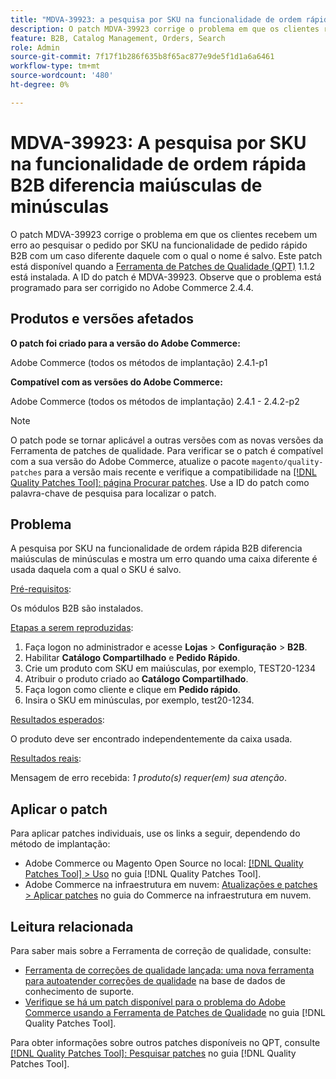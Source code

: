 ```yaml
---
title: "MDVA-39923: a pesquisa por SKU na funcionalidade de ordem rápida B2B diferencia maiúsculas de minúsculas"
description: O patch MDVA-39923 corrige o problema em que os clientes recebem um erro ao pesquisar o pedido por SKU na funcionalidade de pedido rápido B2B com um caso diferente daquele com o qual o nome é salvo. Este patch está disponível quando a [Ferramenta de correções de qualidade (QPT)](https://experienceleague.adobe.com/en/docs/commerce-knowledge-base/kb/announcements/commerce-announcements/magento-quality-patches-released-new-tool-to-self-serve-quality-patches) 1.1.2 está instalada. A ID do patch é MDVA-39923. Observe que o problema está programado para ser corrigido no Adobe Commerce 2.4.4.
feature: B2B, Catalog Management, Orders, Search
role: Admin
source-git-commit: 7f17f1b286f635b8f65ac877e9de5f1d1a6a6461
workflow-type: tm+mt
source-wordcount: '480'
ht-degree: 0%

---
```


# MDVA-39923: A pesquisa por SKU na funcionalidade de ordem rápida B2B diferencia maiúsculas de minúsculas

O patch MDVA-39923 corrige o problema em que os clientes recebem um erro ao pesquisar o pedido por SKU na funcionalidade de pedido rápido B2B com um caso diferente daquele com o qual o nome é salvo. Este patch está disponível quando a [Ferramenta de Patches de Qualidade (QPT)](https://experienceleague.adobe.com/en/docs/commerce-knowledge-base/kb/announcements/commerce-announcements/magento-quality-patches-released-new-tool-to-self-serve-quality-patches) 1.1.2 está instalada. A ID do patch é MDVA-39923. Observe que o problema está programado para ser corrigido no Adobe Commerce 2.4.4.

## Produtos e versões afetados

**O patch foi criado para a versão do Adobe Commerce:**

Adobe Commerce (todos os métodos de implantação) 2.4.1-p1

**Compatível com as versões do Adobe Commerce:**

Adobe Commerce (todos os métodos de implantação) 2.4.1 - 2.4.2-p2

>[!NOTE]
>
>O patch pode se tornar aplicável a outras versões com as novas versões da Ferramenta de patches de qualidade. Para verificar se o patch é compatível com a sua versão do Adobe Commerce, atualize o pacote `magento/quality-patches` para a versão mais recente e verifique a compatibilidade na [[!DNL Quality Patches Tool]: página Procurar patches](https://experienceleague.adobe.com/en/docs/commerce-knowledge-base/kb/announcements/commerce-announcements/magento-quality-patches-released-new-tool-to-self-serve-quality-patches). Use a ID do patch como palavra-chave de pesquisa para localizar o patch.

## Problema

A pesquisa por SKU na funcionalidade de ordem rápida B2B diferencia maiúsculas de minúsculas e mostra um erro quando uma caixa diferente é usada daquela com a qual o SKU é salvo.

<u>Pré-requisitos</u>:

Os módulos B2B são instalados.

<u>Etapas a serem reproduzidas</u>:

1. Faça logon no administrador e acesse **Lojas** > **Configuração** > **B2B**.
1. Habilitar **Catálogo Compartilhado** e **Pedido Rápido**.
1. Crie um produto com SKU em maiúsculas, por exemplo, TEST20-1234
1. Atribuir o produto criado ao **Catálogo Compartilhado**.
1. Faça logon como cliente e clique em **Pedido rápido**.
1. Insira o SKU em minúsculas, por exemplo, test20-1234.

<u>Resultados esperados</u>:

O produto deve ser encontrado independentemente da caixa usada.

<u>Resultados reais</u>:

Mensagem de erro recebida: *1 produto(s) requer(em) sua atenção*.

## Aplicar o patch

Para aplicar patches individuais, use os links a seguir, dependendo do método de implantação:

* Adobe Commerce ou Magento Open Source no local: [[!DNL Quality Patches Tool] > Uso](/help/tools/quality-patches-tool/usage.md) no guia [!DNL Quality Patches Tool].
* Adobe Commerce na infraestrutura em nuvem: [Atualizações e patches > Aplicar patches](https://experienceleague.adobe.com/docs/commerce-cloud-service/user-guide/develop/upgrade/apply-patches.html) no guia do Commerce na infraestrutura em nuvem.

## Leitura relacionada

Para saber mais sobre a Ferramenta de correção de qualidade, consulte:

* [Ferramenta de correções de qualidade lançada: uma nova ferramenta para autoatender correções de qualidade](https://experienceleague.adobe.com/en/docs/commerce-knowledge-base/kb/announcements/commerce-announcements/magento-quality-patches-released-new-tool-to-self-serve-quality-patches) na base de dados de conhecimento de suporte.
* [Verifique se há um patch disponível para o problema do Adobe Commerce usando a Ferramenta de Patches de Qualidade](/help/tools/quality-patches-tool/patches-available-in-qpt/check-patch-for-magento-issue-with-magento-quality-patches.md) no guia [!DNL Quality Patches Tool].

Para obter informações sobre outros patches disponíveis no QPT, consulte [[!DNL Quality Patches Tool]: Pesquisar patches](https://experienceleague.adobe.com/tools/commerce-quality-patches/index.html) no guia [!DNL Quality Patches Tool].
